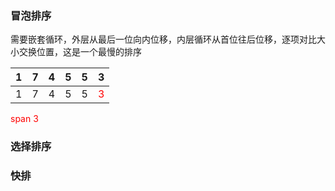### 冒泡排序
  需要嵌套循环，外层从最后一位向内位移，内层循环从首位往后位移，逐项对比大小交换位置，这是一个最慢的排序
  
| 1 | 7 | 4 | 5 | 5 | 3 |
| ---- | ---- | ---- | ---- | ---- | ---- |
| 1 | 7 | 4 | 5 | 5 | <span style="color:red">3</span> |

  <span style="color:red">span</span>
  <font color=red>3</font>

### 选择排序

### 快排
